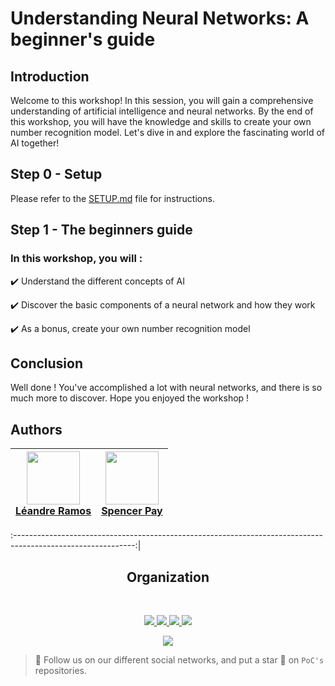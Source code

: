# Understanding Neural Networks: A beginner's guide



## Introduction

Welcome to this workshop! In this session, you will gain a comprehensive understanding of artificial intelligence and neural networks. By the end of this workshop, you will have the knowledge and skills to create your own number recognition model. Let's dive in and explore the fascinating world of AI together!

## Step 0 - Setup

Please refer to the [SETUP.md](./SETUP.md) file for instructions.

## Step 1 - The beginners guide 

### In this workshop, you will :

✔️ Understand the different concepts of AI

✔️ Discover the basic components of a neural network and how they work

✔️ As a bonus, create your own number recognition model


## Conclusion

Well done ! You've accomplished a lot with neural networks, and there is so much more to discover.
Hope you enjoyed the workshop !

## Authors

 | [<img src="https://github.com/ramosleandre.png?size=85" width=85><br>Léandre Ramos](https://github.com/ramosleandre) | [<img src="https://github.com/Esspyyy.png?size=85" width=85><br>Spencer Pay](https://github.com/Esspyyy)
| :---: | :---: |


:------------------------------------------------------------------------------------------------------------:|
<h2 align=center>
Organization
</h2>
<br/>
<p align='center'>
    <a href="https://www.linkedin.com/company/pocinnovation/mycompany/">
        <img src="https://img.shields.io/badge/LinkedIn-0077B5?style=for-the-badge&logo=linkedin&logoColor=white">
    </a>
    <a href="https://www.instagram.com/pocinnovation/">
        <img src="https://img.shields.io/badge/Instagram-E4405F?style=for-the-badge&logo=instagram&logoColor=white">
    </a>
    <a href="https://twitter.com/PoCInnovation">
        <img src="https://img.shields.io/badge/Twitter-1DA1F2?style=for-the-badge&logo=twitter&logoColor=white">
    </a>
    <a href="https://discord.com/invite/Yqq2ADGDS7">
        <img src="https://img.shields.io/badge/Discord-7289DA?style=for-the-badge&logo=discord&logoColor=white">
    </a>
</p>
<p align=center>
    <a href="https://www.poc-innovation.fr/">
        <img src="https://img.shields.io/badge/WebSite-1a2b6d?style=for-the-badge&logo=GitHub Sponsors&logoColor=white">
    </a>
</p>

> :rocket: Follow us on our different social networks, and put a star 🌟 on `PoC's` repositories.

